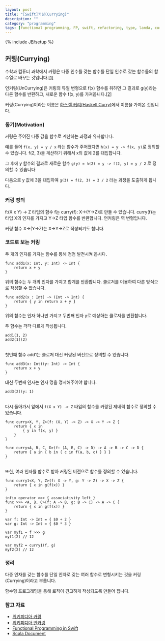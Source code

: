 ```yaml
---
layout: post
title: "[Swift]커링(Currying)"
description: ""
category: "programming"
tags: [functional programming, FP, swift, refactoring, type, lamda, currying, uncurrying, haskell, closure, lazy]
---
```

{% include JB/setup %}

## 커링(Currying)

수학과 컴퓨터 과학에서 커링은 다중 인수를 갖는 함수를 단일 인수로 갖는 함수들의 함수열로 바꾸는 것입니다.[[1]][Wiki_Currying]

언커링(UnCurrying)은 커링의 듀얼 변형으로 f(x) 함수를 취하면 그 결과로 g(y)라는 다른 함수를 반환하고, 새로운 함수 f(x, y)를 가져옵니다.[[2]][Wiki_Currying]

커링(Currying)이라는 이름은 [하스켈 커리(Haskell Curry)][Haskell_Curry]에서 이름을 가져온 것입니다.


### 동기(Motivation)

커링은 주어진 다중 값을 함수로 계산하는 과정과 유사합니다.

예를 들어 `f(x, y) = y / x` 라는 함수가 주어졌다면 `h(x) = y -> f(x, y)`로 정의할 수 있습니다. f(2, 3)을 계산하기 위해서 x의 값에 2를 대입합니다. 

그 후에 y 함수의 결과로 새로운 함수 `g(y) = h(2) = y -> f(2, y) = y / 2` 로 정의할 수 있습니다

다음으로 y 값에 3을 대입하여 `g(3) = f(2, 3) = 3 / 2` 라는 과정을 도출하게 됩니다.

### 커링 정의

f:(X x Y) -> Z 타입의 함수 f는 curry(f): X->(Y->Z)로 만들 수 있습니다. curry(f)는 타입 X의 인자를 가지고 Y->Z 타입 함수를 반환합니다. 언커링은 역 변형입니다.

커링 함수 X->(Y->Z)는 X->Y->Z로 작성되기도 합니다.


### 코드로 보는 커링

두 개의 인자를 가지는 함수를 통해 점점 발전시켜 봅시다.

	func add1(x: Int, y: Int) -> Int {
		return x + y
	}

위의 함수는 두 개의 인자를 가지고 합계를 반환합니다. 클로저를 이용하여 다른 방식으로 작성할 수 있습니다.

	func add2(x : Int) -> (Int -> Int) {
		return { y in return x + y }
	}

위의 함수는 인자 하나만 가지고 두번째 인자 y로 예상하는 클로저를 반환합니다.

두 함수는 각각 다르게 작성됩니다.

	add1(1, 2)
	add2(1)(2)

<br/>첫번째 함수 add1는 클로저 대신 커링된 버전으로 정의할 수 있습니다.

	func add3(x: Int)(y: Int) -> Int {
		return x + y
	}

대신 두번째 인자는 인자 명을 명시해주어야 합니다.

	add3(2)(y: 1)

<br/>다시 돌아가서 앞에서 `f(X x Y) -> Z` 타입의 함수를 커링된 제네릭 함수로 정의할 수 있습니다.

	func curry<X, Y, Z>(f: (X, Y) -> Z) -> X -> Y -> Z {
		return { x in
			{ y in f(x, y) }
		}
	}

	func curry<A, B, C, D>(f: (A, B, C) -> D) -> A -> B -> C -> D {
		return { a in { b in { c in f(a, b, c) } } }
	}	

<br>또한, 여러 인자를 함수로 받아 커링된 버전으로 함수를 정의할 수 있습니다.

	func curry1<X, Y, Z>(f: X -> Y, g: Y -> Z) -> X -> Z {
		return { x in g(f(x)) }
	}

	infix operator >>> { associativity left }
	func >>> <A, B, C>(f: A -> B, g: B -> C) -> A -> C {
		return { x in g(f(x)) }
	}

	var f: Int -> Int = { $0 + 2 }
	var g: Int -> Int = { $0 * 3 }

	var myf1 = f >>> g
	myf1(2)	// 12

	var myf2 = curry1(f, g)
	myf2(2)	// 12

### 정리

다중 인자를 갖는 함수를 단일 인자로 갖는 여러 함수로 변형시키는 것을 커링(Currying)이라고 부릅니다.

함수형 프로그래밍을 통해 로직이 견고하게 작성되도록 만들어 집니다.

### 참고 자료

* [위키피디아 커링][Wiki_Currying]
* [위키피디아 언커링][Wiki_UnCurrying]
* [Functional Programming in Swift][Functional Programming in Swift]
* [Scala Document][Scala_Document]


[Wiki_Currying]: http://ko.wikipedia.org/wiki/커링
[Wiki_UnCurrying]: http://en.wikipedia.org/wiki/Currying
[Haskell_Curry]: http://en.wikipedia.org/wiki/Haskell_Curry
[Functional Programming in Swift]: http://www.objc.io/books/
[Scala_Document]: http://docs.scala-lang.org/ko/tutorials/tour/currying.html